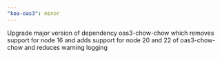 ```yaml
---
"koa-oas3": minor
---
```


Upgrade major version of dependency oas3-chow-chow which removes support for node 16 and adds support for node 20 and 22 of oas3-chow-chow and reduces warning logging
